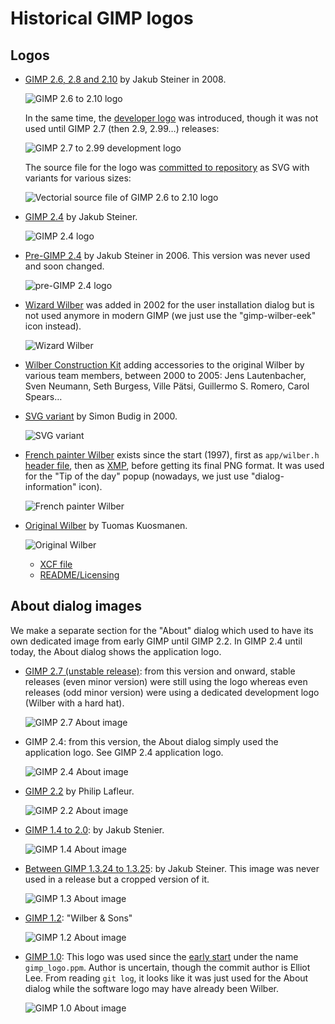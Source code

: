 # Historical GIMP logos

## Logos

* [GIMP 2.6, 2.8 and 2.10](https://gitlab.gnome.org/GNOME/gimp/-/blob/f73c4ed397d797ec1b5175f27b5c0f3538a87714/data/images/gimp-logo.png)
  by Jakub Steiner in 2008.

  ![GIMP 2.6 to 2.10 logo](https://gitlab.gnome.org/GNOME/gimp/-/raw/f73c4ed397d797ec1b5175f27b5c0f3538a87714/data/images/gimp-logo.png)

  In the same time, the [developer
  logo](https://gitlab.gnome.org/GNOME/gimp/-/commit/f9ea72123880de1976e8bace2fbca015ac312845)
  was introduced, though it was not used until GIMP 2.7 (then 2.9, 2.99…)
  releases:

  ![GIMP 2.7 to 2.99 development logo](https://gitlab.gnome.org/GNOME/gimp/-/raw/f73c4ed397d797ec1b5175f27b5c0f3538a87714/data/images/wilber-devel.png)

  The source file for the logo was [committed to repository](https://gitlab.gnome.org/GNOME/gimp/-/blob/0579cb949be212e540a345e79f4c4b503206d5fa/desktop/src/gimp.svg)
  as SVG with variants for various sizes:

  ![Vectorial source file of GIMP 2.6 to 2.10 logo](https://gitlab.gnome.org/GNOME/gimp/-/raw/0579cb949be212e540a345e79f4c4b503206d5fa/desktop/src/gimp.svg)

* [GIMP 2.4](https://gitlab.gnome.org/GNOME/gimp/-/blob/b520a3eece0e06d24a98d6d2c7ee359b2b8e13cd/data/images/gimp-logo.png) by Jakub Steiner.

  ![GIMP 2.4 logo](https://gitlab.gnome.org/GNOME/gimp/-/raw/b520a3eece0e06d24a98d6d2c7ee359b2b8e13cd/data/images/gimp-logo.png)

* [Pre-GIMP 2.4](https://gitlab.gnome.org/GNOME/gimp/-/blob/0268c69940ef0ec39b80011b8d8ab3ed415031b0/data/images/gimp-logo.png)
  by Jakub Steiner in 2006. This version was never used and soon changed.

  ![pre-GIMP 2.4 logo](https://gitlab.gnome.org/GNOME/gimp/-/raw/0268c69940ef0ec39b80011b8d8ab3ed415031b0/data/images/gimp-logo.png)

* [Wizard Wilber](https://gitlab.gnome.org/GNOME/gimp/-/blob/a93fbc682e5574ea68eef58a09de609fb1cc5cc8/data/images/wilber-wizard.png)
  was added in 2002 for the user installation dialog but is not used anymore in
  modern GIMP (we just use the "gimp-wilber-eek" icon instead).

  ![Wizard Wilber](https://gitlab.gnome.org/GNOME/gimp/-/raw/master/data/images/wilber-wizard.png)

* [Wilber Construction Kit](https://gitlab.gnome.org/GNOME/gimp/-/commit/f9ea72123880de1976e8bace2fbca015ac312845)
  adding accessories to the original Wilber by various team members, between
  2000 to 2005: Jens Lautenbacher, Sven Neumann, Seth Burgess, Ville Pätsi,
  Guillermo S. Romero, Carol Spears…

* [SVG variant](https://gitlab.gnome.org/GNOME/gimp/-/blob/e33ff2b0895f8622051f310ca000f48ad45b5981/docs/Wilber.svg)
  by Simon Budig in 2000.

  ![SVG variant](https://gitlab.gnome.org/GNOME/gimp/-/raw/e6c52afb6e14915f64336ca4885f70f04e07bb8c/docs/Wilber.svg)

* [French painter Wilber](https://gitlab.gnome.org/GNOME/gimp/-/blob/a93fbc682e5574ea68eef58a09de609fb1cc5cc8/data/images/wilber-tips.png)
  exists since the start (1997), first as `app/wilber.h` [header
  file](https://gitlab.gnome.org/GNOME/gimp/-/blob/32cefec8f76ccb20f1bf3f9311843ca47c1101c8/app/wilber.h),
  then as [XMP](https://gitlab.gnome.org/GNOME/gimp/-/blob/f765a8216f29e0f4f56af767f582e5df59ae606b/pixmaps/wilber3.xpm),
  before getting its final PNG format. It was used for the "Tip of the day"
  popup (nowadays, we just use "dialog-information" icon).

  ![French painter Wilber](https://gitlab.gnome.org/GNOME/gimp/-/raw/a93fbc682e5574ea68eef58a09de609fb1cc5cc8/data/images/wilber-tips.png)

* [Original Wilber](https://gitlab.gnome.org/GNOME/gimp/-/commit/a4e97e61f982d3039d9d594de9477a5104491c52)
  by Tuomas Kuosmanen.

  ![Original Wilber](https://gitlab.gnome.org/GNOME/gimp/-/raw/925a16359732509beb04c9896ffff67ea4022735/desktop/gimp.png)

  - [XCF file](https://gitlab.gnome.org/GNOME/gimp/-/blob/a4e97e61f982d3039d9d594de9477a5104491c52/docs/Wilber.xcf.gz)
  - [README/Licensing](https://gitlab.gnome.org/GNOME/gimp/-/blob/a4e97e61f982d3039d9d594de9477a5104491c52/docs/Wilber.xcf.gz.README)

## About dialog images

We make a separate section for the "About" dialog which used to have its own
dedicated image from early GIMP until GIMP 2.2. In GIMP 2.4 until today, the
About dialog shows the application logo.

* [GIMP 2.7 (unstable release)](https://gitlab.gnome.org/GNOME/gimp/-/blob/f959832666f8ab0a2af719ee5106c7d59701502f/data/images/gimp-devel-logo.png):
  from this version and onward, stable releases (even minor version) were still
  using the logo whereas even releases (odd minor version) were using a
  dedicated development logo (Wilber with a hard hat).

  ![GIMP 2.7 About image](https://gitlab.gnome.org/GNOME/gimp/-/raw/f959832666f8ab0a2af719ee5106c7d59701502f/data/images/gimp-devel-logo.png)

* GIMP 2.4: from this version, the About dialog simply used the application logo. See GIMP 2.4 application logo.

  ![GIMP 2.4 About image](https://gitlab.gnome.org/GNOME/gimp/-/raw/0268c69940ef0ec39b80011b8d8ab3ed415031b0/data/images/gimp-logo.png)

* [GIMP 2.2](https://gitlab.gnome.org/GNOME/gimp/-/blob/c075dab29e494dd596ce84e9548a9b6e7f8c8a6b/data/images/gimp-logo.png) by Philip Lafleur.

  ![GIMP 2.2 About image](https://gitlab.gnome.org/GNOME/gimp/-/raw/c075dab29e494dd596ce84e9548a9b6e7f8c8a6b/data/images/gimp-logo.png)

* [GIMP 1.4 to 2.0](https://gitlab.gnome.org/GNOME/gimp/-/blob/8cdcee9626db576be7eacf57a2207348da26b3c3/data/images/gimp_logo.png):
  by Jakub Stenier.

  ![GIMP 1.4 About image](https://gitlab.gnome.org/GNOME/gimp/-/raw/8cdcee9626db576be7eacf57a2207348da26b3c3/data/images/gimp_logo.png)

* [Between GIMP 1.3.24 to 1.3.25](https://gitlab.gnome.org/GNOME/gimp/-/blob/c48c9370425be886c25fd9cf2252e87d2306ec12/data/images/gimp_logo.png):
  by Jakub Steiner. This image was never used in a release but a cropped version
  of it.

  ![GIMP 1.3 About image](https://gitlab.gnome.org/GNOME/gimp/-/raw/c48c9370425be886c25fd9cf2252e87d2306ec12/data/images/gimp_logo.png)

* [GIMP 1.2](https://gitlab.gnome.org/GNOME/gimp/-/blob/52776aa6d4e4c0534ced4ad33cd3f09fa3ebd7cc/data/images/gimp_logo.ppm): "Wilber & Sons"

  ![GIMP 1.2 About image](https://gitlab.gnome.org/GNOME/gimp/-/raw/be1215a221aa534118086425f361954b27427455/data/images/gimp_logo.png)

* [GIMP 1.0](https://gitlab.gnome.org/GNOME/gimp/-/blob/a3c0b515f9c39cbf0dc6ba9525ae2ea0a369ec5e/data/images/gimp-logo-1.0.png):
  This logo was used since the [early
  start](https://gitlab.gnome.org/GNOME/gimp/-/commit/32cefec8f76ccb20f1bf3f9311843ca47c1101c8) under the name `gimp_logo.ppm`.
  Author is uncertain, though the commit author is Elliot Lee.
  From reading `git log`, it looks like it was just used for the About dialog
  while the software logo may have already been Wilber.

  ![GIMP 1.0 About image](https://gitlab.gnome.org/GNOME/gimp/-/raw/a3c0b515f9c39cbf0dc6ba9525ae2ea0a369ec5e/data/images/gimp-logo-1.0.png)
